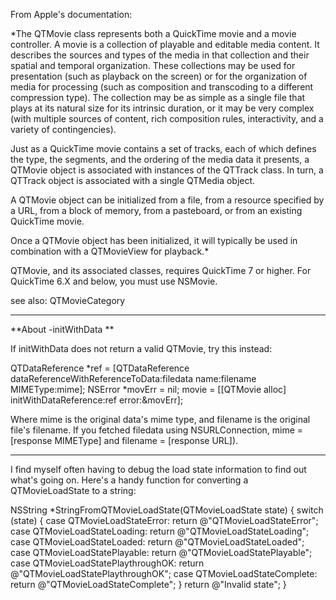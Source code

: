 

From Apple's documentation:

*The QTMovie class represents both a QuickTime movie and a movie controller. A movie is a collection of playable and editable media content. It describes the sources and types of the media in that collection and their spatial and temporal organization. These collections may be used for presentation (such as playback on the screen) or for the organization of media for processing (such as composition and transcoding to a different compression type). The collection may be as simple as a single file that plays at its natural size for its intrinsic duration, or it may be very complex (with multiple sources of content, rich composition rules, interactivity, and a variety of contingencies).

Just as a QuickTime movie contains a set of tracks, each of which defines the type, the segments, and the ordering of the media data it presents, a QTMovie object is associated with instances of the QTTrack class. In turn, a QTTrack object is associated with a single QTMedia object.

A QTMovie object can be initialized from a file, from a resource specified by a URL, from a block of memory, from a pasteboard, or from an existing QuickTime movie.

Once a QTMovie object has been initialized, it will typically be used in combination with a QTMovieView for playback.*

QTMovie, and its associated classes, requires QuickTime 7 or higher. For QuickTime 6.X and below, you must use NSMovie.

see also: QTMovieCategory

----

**About -initWithData **

If initWithData does not return a valid QTMovie, try this instead:

    
QTDataReference *ref = [QTDataReference dataReferenceWithReferenceToData:filedata
							name:filename MIMEType:mime];
NSError *movErr = nil;
movie = [[QTMovie alloc] initWithDataReference:ref error:&movErr];


Where mime is the original data's mime type, and filename is the original file's filename. If you fetched filedata using NSURLConnection, mime = [response MIMEType] and filename = [response URL]).

----

I find myself often having to debug the load state information to find out what's going on. Here's a handy function for converting a QTMovieLoadState to a string:

    
NSString *StringFromQTMovieLoadState(QTMovieLoadState state)
{
	switch (state) {
		case QTMovieLoadStateError:
			return @"QTMovieLoadStateError";
		case QTMovieLoadStateLoading:
			return @"QTMovieLoadStateLoading";
		case QTMovieLoadStateLoaded:
			return @"QTMovieLoadStateLoaded";
		case QTMovieLoadStatePlayable:
			return @"QTMovieLoadStatePlayable";
		case QTMovieLoadStatePlaythroughOK:
			return @"QTMovieLoadStatePlaythroughOK";
		case QTMovieLoadStateComplete:
			return @"QTMovieLoadStateComplete";
	}
	return @"Invalid state";
}
